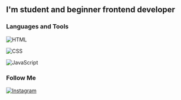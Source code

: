 ## I'm student and beginner frontend developer 

### Languages and Tools
![HTML](https://img.shields.io/badge/-HTML-000000?style=for-the-badge&logo=HTML&logoColor=fa5300
)

![CSS](https://img.shields.io/badge/-CSS-000000?style=for-the-badge&logo=CSS&logoColor=0044fa
)

![JavaScript](https://img.shields.io/badge/-JavaScript-000000?style=for-the-badge&logo=JavaScript&logoColor=faea00
)


### Follow Me
[![Instagram](https://img.shields.io/badge/-Instagram-000000?style=for-the-badge&logo=Instagram&logoColor=B4068E)](https://instagram.com/jopaprokrabik227?igshid=NGVhN2U2NjQ0Yg==)   
<!---
Kirillov-Artem/Kirillov-Artem is a ✨ special ✨ repository because its `README.md` (this file) appears on your GitHub profile.
You can click the Preview link to take a look at your changes.
--->
